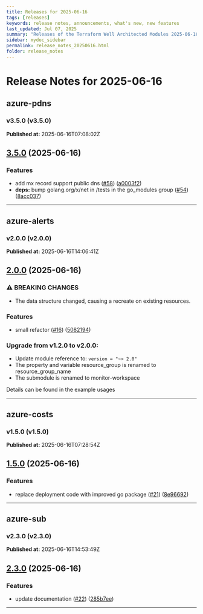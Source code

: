 ```yaml
---
title: Releases for 2025-06-16
tags: [releases]
keywords: release notes, announcements, what's new, new features
last_updated: Jul 07, 2025
summary: "Releases of the Terraform Well Architected Modules 2025-06-16"
sidebar: mydoc_sidebar
permalink: release_notes_20250616.html
folder: release_notes
---
```


# Release Notes for 2025-06-16

## azure-pdns
### v3.5.0 (v3.5.0)
**Published at:** 2025-06-16T07:08:02Z

## [3.5.0](https://github.com/CloudNationHQ/terraform-azure-pdns/compare/v3.4.0...v3.5.0) (2025-06-16)


### Features

* add mx record support public dns ([#58](https://github.com/CloudNationHQ/terraform-azure-pdns/issues/58)) ([a0003f2](https://github.com/CloudNationHQ/terraform-azure-pdns/commit/a0003f25384c8269a3d6d206f6ec2bac81584123))
* **deps:** bump golang.org/x/net in /tests in the go_modules group ([#54](https://github.com/CloudNationHQ/terraform-azure-pdns/issues/54)) ([8acc037](https://github.com/CloudNationHQ/terraform-azure-pdns/commit/8acc03799b235ef580099fa208d88156678a4b98))

---

## azure-alerts
### v2.0.0 (v2.0.0)
**Published at:** 2025-06-16T14:06:41Z

## [2.0.0](https://github.com/CloudNationHQ/terraform-azure-alerts/compare/v1.2.0...v2.0.0) (2025-06-16)


### ⚠ BREAKING CHANGES

* The data structure changed, causing a recreate on existing resources.

### Features

* small refactor ([#16](https://github.com/CloudNationHQ/terraform-azure-alerts/issues/16)) ([5082194](https://github.com/CloudNationHQ/terraform-azure-alerts/commit/50821940f6a33a5c7185bb895602fbf321bd7e3f))

### Upgrade from v1.2.0 to v2.0.0:

- Update module reference to: `version = "~> 2.0"`
- The property and variable resource_group is renamed to resource_group_name
- The submodule is renamed to monitor-workspace

Details can be found in the example usages

---

## azure-costs
### v1.5.0 (v1.5.0)
**Published at:** 2025-06-16T07:28:54Z

## [1.5.0](https://github.com/CloudNationHQ/terraform-azure-costs/compare/v1.4.1...v1.5.0) (2025-06-16)


### Features

* replace deployment code with improved go package ([#21](https://github.com/CloudNationHQ/terraform-azure-costs/issues/21)) ([8e96692](https://github.com/CloudNationHQ/terraform-azure-costs/commit/8e966922f09537f26f34c77be2057ccdb75fb4da))

---

## azure-sub
### v2.3.0 (v2.3.0)
**Published at:** 2025-06-16T14:53:49Z

## [2.3.0](https://github.com/CloudNationHQ/terraform-azure-sub/compare/v2.2.0...v2.3.0) (2025-06-16)


### Features

* update documentation ([#22](https://github.com/CloudNationHQ/terraform-azure-sub/issues/22)) ([285b7ee](https://github.com/CloudNationHQ/terraform-azure-sub/commit/285b7ee3daa3bfc414805194c7a744ca52539777))

---

